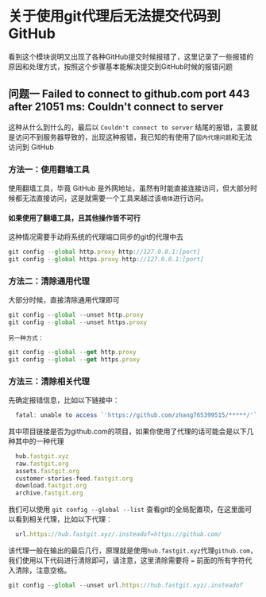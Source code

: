 # 关于使用git代理后无法提交代码到GitHub

 看到这个模块说明又出现了各种GitHub提交时候报错了，这里记录了一些报错的原因和处理方式，按照这个步骤基本能解决提交到GitHub时候的报错问题

## 问题一 Failed to connect to github.com port 443 after 21051 ms: Couldn't connect to server

  这种从什么到什么的，最后以 `Couldn't connect to server` 结尾的报错，主要就是访问不到服务器导致的，出现这种报错，我已知的有使用了`国内代理问题`和无法访问到 GitHub

### 方法一：使用翻墙工具

  使用翻墙工具，毕竟 GitHub 是外网地址，虽然有时能直接连接访问，但大部分时候都无法直接访问，这是就需要一个工具来越过该`墙体`进行访问。
  
#### 如果使用了翻墙工具，且其他操作皆不可行

  这种情况需要手动将系统的代理端口同步的git的代理中去

  ```js
  git config --global http.proxy http://127.0.0.1:[port]
  git config --global https.proxy http://127.0.0.1:[port]
  ```


### 方法二：清除通用代理

  大部分时候，直接清除通用代理即可

  ```js
  git config --global --unset http.proxy
  git config --global --unset https.proxy
  ```
    另一种方式：

  ```js
  git config --global --get http.proxy
  git config --global --get https.proxy
  ```

### 方法三：清除相关代理

  先确定报错信息，比如以下链接中：

  ```js
    fatal: unable to access `'https://github.com/zhang765399515/*****/'`: Failed to connect to github.com port 443 after 21051 ms: Couldn't connect to server
  ```

  其中项目链接是否为github.com的项目，如果你使用了代理的话可能会是以下几种其中的一种代理

  ```js
    hub.fastgit.xyz
    raw.fastgit.org
    assets.fastgit.org
    customer-stories-feed.fastgit.org
    download.fastgit.org
    archive.fastgit.org
  ```

  我们可以使用 `git config --global --list` 查看git的全局配置项，在这里面可以看到相关代理，比如以下代理：

  ```js
    url.https://hub.fastgit.xyz/.insteadof=https://github.com/
  ```

  该代理一般在输出的最后几行，原理就是使用`hub.fastgit.xyz`代理`github.com`，我们使用以下代码进行清除即可，请注意，这里清除需要将 `=` 前面的所有字符代入清除，注意空格。

  ```js
  git config --global --unset url.https://hub.fastgit.xyz/.insteadof
  ```
